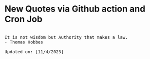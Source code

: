 # New Quotes via Github action and Cron Job

<pre>
<!-- #quote -->
It is not wisdom but Authority that makes a law.
- Thomas Hobbes

Updated on: [11/4/2023]
<!-- #quoteEnd -->
</pre>
